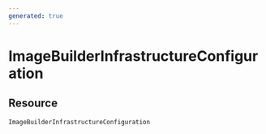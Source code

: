 ```yaml
---
generated: true
---
```


# ImageBuilderInfrastructureConfiguration


## Resource

```text
ImageBuilderInfrastructureConfiguration
```



